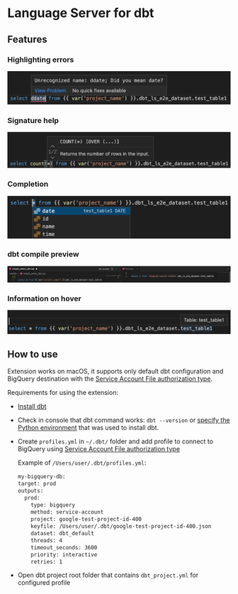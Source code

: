 # Language Server for dbt

## Features

### Highlighting errors

![Highlighting errors](images/HighlightingErrors.png)

### Signature help

![Signature help](images/SignatureHelp.png)

### Completion

![Completion](images/Completion.png)

### dbt compile preview

![dbt compile preview](images/dbtCompilePreview.png)

### Information on hover

![Information on hover](images/InformationOnHover.png)

## How to use

Extension works on macOS, it supports only default dbt configuration and BigQuery destination with the [Service Account File authorization type](https://docs.getdbt.com/reference/warehouse-profiles/bigquery-profile#service-account-file).

Requirements for using the extension:
- [Install dbt](https://docs.getdbt.com/dbt-cli/installation)
- Check in console that dbt command works: `dbt --version` or [specify the Python environment](https://code.visualstudio.com/docs/python/environments#_manually-specify-an-interpreter) that was used to install dbt.
- Create `profiles.yml` in `~/.dbt/` folder and add profile to connect to BigQuery using [Service Account File authorization type](https://docs.getdbt.com/reference/warehouse-profiles/bigquery-profile#service-account-file)

    Example of `/Users/user/.dbt/profiles.yml`:
    ``` 
    my-bigquery-db:
    target: prod
    outputs:
      prod:
        type: bigquery
        method: service-account
        project: google-test-project-id-400
        keyfile: /Users/user/.dbt/google-test-project-id-400.json
        dataset: dbt_default
        threads: 4
        timeout_seconds: 3600
        priority: interactive
        retries: 1
    ```
- Open dbt project root folder that contains `dbt_project.yml` for configured profile
